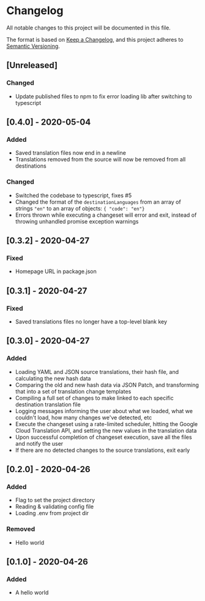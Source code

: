 # Changelog

All notable changes to this project will be documented in this file.

The format is based on [Keep a Changelog](https://keepachangelog.com/en/1.0.0/),
and this project adheres to [Semantic Versioning](https://semver.org/spec/v2.0.0.html).

## [Unreleased]

### Changed

- Update published files to npm to fix error loading lib after switching to typescript

## [0.4.0] - 2020-05-04

### Added

- Saved translation files now end in a newline
- Translations removed from the source will now be removed from all destinations

### Changed

- Switched the codebase to typescript, fixes #5
- Changed the format of the `destinationLanguages` from an array of strings `"en"` to an array of objects: `{ "code": "en"}`
- Errors thrown while executing a changeset will error and exit, instead of throwing unhandled promise exception warnings

## [0.3.2] - 2020-04-27

### Fixed

- Homepage URL in package.json

## [0.3.1] - 2020-04-27

### Fixed

- Saved translations files no longer have a top-level blank key

## [0.3.0] - 2020-04-27

### Added

- Loading YAML and JSON source translations, their hash file, and calculating the new hash data
- Comparing the old and new hash data via JSON Patch, and transforming that into a set of translation change templates
- Compiling a full set of changes to make linked to each specific destination translation file
- Logging messages informing the user about what we loaded, what we couldn't load, how many changes we've detected, etc
- Execute the changeset using a rate-limited scheduler, hitting the Google Cloud Translation API, and setting the new values in the translation data
- Upon successful completion of changeset execution, save all the files and notify the user
- If there are no detected changes to the source translations, exit early

## [0.2.0] - 2020-04-26

### Added

- Flag to set the project directory
- Reading & validating config file
- Loading .env from project dir

### Removed

- Hello world

## [0.1.0] - 2020-04-26

### Added

- A hello world
